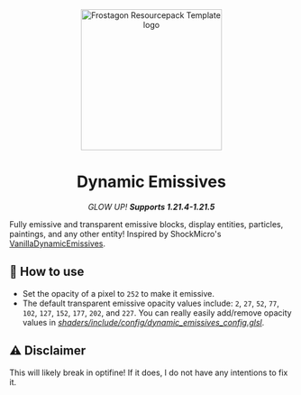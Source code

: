 <div align="center">
<img src="https://github.com/user-attachments/assets/3329925e-a65a-4f3b-b6de-171b19b4a42c" alt="Frostagon Resourcepack Template logo" width="250" height="250">
<h1>Dynamic Emissives</h1>

*GLOW UP! **Supports 1.21.4-1.21.5***
</div>

Fully emissive and transparent emissive blocks, display entities, particles, paintings, and any other entity! Inspired by ShockMicro's [VanillaDynamicEmissives](https://github.com/ShockMicro/VanillaDynamicEmissives).

## 🔧 How to use
- Set the opacity of a pixel to `252` to make it emissive.
- The default transparent emissive opacity values include: `2`, `27`, `52`, `77`, `102`, `127`, `152`, `177`, `202`, and `227`. You can really easily add/remove opacity values in [*shaders/include/config/dynamic_emissives_config.glsl*](assets/minecraft/shaders/include/config/dynamic_emissives_config.glsl).

## ⚠️ Disclaimer
This will likely break in optifine! If it does, I do not have any intentions to fix it.
